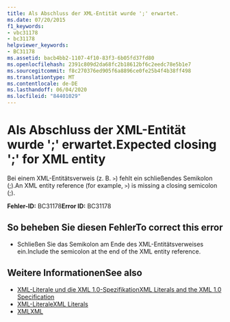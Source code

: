 ```yaml
---
title: Als Abschluss der XML-Entität wurde ';' erwartet.
ms.date: 07/20/2015
f1_keywords:
- vbc31178
- bc31178
helpviewer_keywords:
- BC31178
ms.assetid: bacb4bb2-1107-4f10-83f3-6b05fd37fd80
ms.openlocfilehash: 2391c809d2da68fc2b18612bf6c2eedc78e5b1e7
ms.sourcegitcommit: f8c270376ed905f6a8896ce0fe25b4f4b38ff498
ms.translationtype: MT
ms.contentlocale: de-DE
ms.lasthandoff: 06/04/2020
ms.locfileid: "84401029"
---
```

# <a name="expected-closing--for-xml-entity"></a><span data-ttu-id="abe9d-102">Als Abschluss der XML-Entität wurde ';' erwartet.</span><span class="sxs-lookup"><span data-stu-id="abe9d-102">Expected closing ';' for XML entity</span></span>
<span data-ttu-id="abe9d-103">Bei einem XML-Entitätsverweis (z. B. `>`) fehlt ein schließendes Semikolon (;).</span><span class="sxs-lookup"><span data-stu-id="abe9d-103">An XML entity reference (for example, `>`) is missing a closing semicolon (;).</span></span>  
  
 <span data-ttu-id="abe9d-104">**Fehler-ID:** BC31178</span><span class="sxs-lookup"><span data-stu-id="abe9d-104">**Error ID:** BC31178</span></span>  
  
## <a name="to-correct-this-error"></a><span data-ttu-id="abe9d-105">So beheben Sie diesen Fehler</span><span class="sxs-lookup"><span data-stu-id="abe9d-105">To correct this error</span></span>  
  
- <span data-ttu-id="abe9d-106">Schließen Sie das Semikolon am Ende des XML-Entitätsverweises ein.</span><span class="sxs-lookup"><span data-stu-id="abe9d-106">Include the semicolon at the end of the XML entity reference.</span></span>  
  
## <a name="see-also"></a><span data-ttu-id="abe9d-107">Weitere Informationen</span><span class="sxs-lookup"><span data-stu-id="abe9d-107">See also</span></span>

- [<span data-ttu-id="abe9d-108">XML-Literale und die XML 1.0-Spezifikation</span><span class="sxs-lookup"><span data-stu-id="abe9d-108">XML Literals and the XML 1.0 Specification</span></span>](../programming-guide/language-features/xml/xml-literals-and-the-xml-1-0-specification.md)
- [<span data-ttu-id="abe9d-109">XML-Literale</span><span class="sxs-lookup"><span data-stu-id="abe9d-109">XML Literals</span></span>](../language-reference/xml-literals/index.md)
- [<span data-ttu-id="abe9d-110">XML</span><span class="sxs-lookup"><span data-stu-id="abe9d-110">XML</span></span>](../programming-guide/language-features/xml/index.md)
